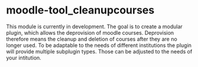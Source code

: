 # moodle-tool_cleanupcourses

This module is currently in development.
The goal is to create a modular plugin, which allows the deprovision of moodle courses. 
Deprovision therefore means the cleanup and deletion of courses after they are no longer used.
To be adaptable to the needs of different institutions the plugin will provide multiple subplugin types.
Those can be adjusted to the needs of your intitution.  